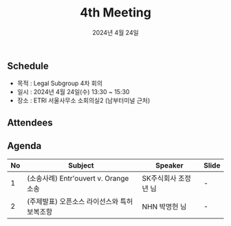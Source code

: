﻿---
title: "4th Meeting"
linkTitle: "Legal SG 4th Meeting"
weight: 2
date: 2024년 4월 24일
type: docs
description: Legal SG 4th Meeting 
---

## Schedule

* 목적 : Legal Subgroup 4차 회의
* 일시 : 2024년 4월 24일(수) 13:30 ~ 15:30
* 장소 : ETRI 서울사무소 소회의실2 (남부터미널 근처)

## Attendees

## Agenda
| No | Subject           | Speaker | Slide |
|----|-----------------|------|------|
| 1  | (소송사례) Entr'ouvert v. Orange 소송 | SK주식회사 조정년 님  | - |
| 2  | (주제발표) 오픈소스 라이선스와 특허보복조항 | NHN 박명헌 님  | - |

<!-- ## Meeting Minutes

## Photo Gallery

<div ><span class="image fit">
</span></div> -->

